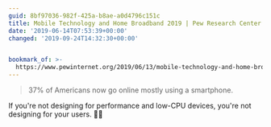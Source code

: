 ```yaml
---
guid: 8bf97036-982f-425a-b8ae-a0d4796c151c
title: Mobile Technology and Home Broadband 2019 | Pew Research Center
date: '2019-06-14T07:53:39+00:00'
changed: '2019-09-24T14:32:30+00:00'


bookmark_of: >-
  https://www.pewinternet.org/2019/06/13/mobile-technology-and-home-broadband-2019/
---
```


> 37% of Americans now go online mostly using a smartphone.

If you're not designing for performance and low-CPU devices, you're not designing for your users. 💁‍♀️
